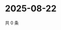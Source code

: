 # 2025-08-22

共 0 条

<!-- BEGIN ZHIHUVIDEO -->
<!-- 最后更新时间 Fri Aug 22 2025 18:12:14 GMT+0800 (China Standard Time) -->

<!-- END ZHIHUVIDEO -->
